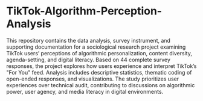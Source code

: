 # TikTok-Algorithm-Perception-Analysis
This repository contains the data analysis, survey instrument, and supporting documentation for a sociological research project examining TikTok users’ perceptions of algorithmic personalization, content diversity, agenda-setting, and digital literacy. Based on 44 complete survey responses, the project explores how users experience and interpret TikTok’s "For You" feed. Analysis includes descriptive statistics, thematic coding of open-ended responses, and visualizations. The study prioritizes user experiences over technical audit, contributing to discussions on algorithmic power, user agency, and media literacy in digital environments.

